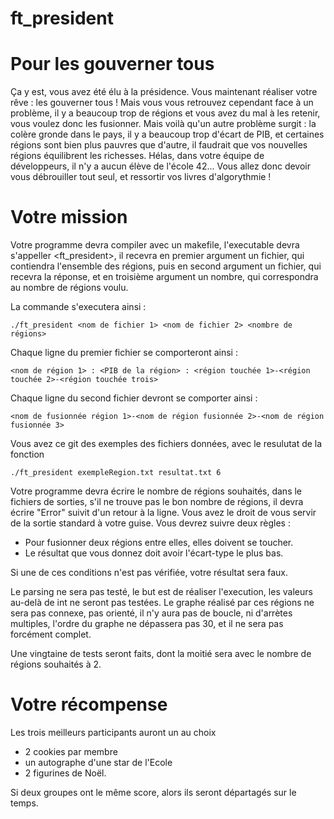 # ft_president

# Pour les gouverner tous

Ça y est, vous avez été élu à la présidence. Vous maintenant réaliser votre rêve : les gouverner tous !
Mais vous vous retrouvez cependant face à un problème, il y a beaucoup trop de régions et vous avez du mal à les retenir, vous voulez donc les fusionner. Mais voilà qu'un autre problème surgit : la colère gronde dans le pays, il y a beaucoup trop d'écart de PIB, et certaines régions sont bien plus pauvres que d'autre, il faudrait que vos nouvelles régions équilibrent les richesses. Hélas, dans votre équipe de développeurs, il n'y a aucun élève de l'école 42... Vous allez donc devoir vous débrouiller tout seul, et ressortir vos livres d'algorythmie !

# Votre mission

Votre programme devra compiler avec un makefile, l'executable devra s'appeller <ft_president>, il recevra en premier argument un fichier, qui contiendra l'ensemble des régions, puis en second argument un fichier, qui recevra la réponse, et en troisième argument un nombre, qui correspondra au nombre de régions voulu. 
  
  La commande s'executera ainsi : 
	
```./ft_president <nom de fichier 1> <nom de fichier 2> <nombre de régions>```

  Chaque ligne du premier fichier se comporteront ainsi :
	
```<nom de région 1> : <PIB de la région> : <région touchée 1>-<région touchée 2>-<région touchée trois>```

  Chaque ligne du second fichier devront se comporter ainsi :
	
```<nom de fusionnée région 1>-<nom de région fusionnée 2>-<nom de région fusionnée 3>```

Vous avez ce git des exemples des fichiers données, avec le resulutat de la fonction 

```./ft_president exempleRegion.txt resultat.txt 6```

Votre programme devra écrire le nombre de régions souhaités, dans le fichiers de sorties, s'il ne trouve pas le bon nombre de régions, il devra écrire "Error" suivit d'un retour à la ligne. Vous avez le droit de vous servir de la sortie standard à votre guise. Vous devrez suivre deux règles :
  * Pour fusionner deux régions entre elles, elles doivent se toucher.
  * Le résultat que vous donnez doit avoir l'écart-type le plus bas.

Si une de ces conditions n'est pas vérifiée, votre résultat sera faux.


  Le parsing ne sera pas testé, le but est de réaliser l'execution, les valeurs au-delà de int ne seront pas testées.
  Le graphe réalisé par ces régions ne sera pas connexe, pas orienté, il n'y aura pas de boucle, ni d'arrètes multiples, l'ordre du graphe ne dépassera pas 30, et il ne sera pas forcément complet.

  Une vingtaine de tests seront faits, dont la moitié sera avec le nombre de régions souhaités à 2.
  
  # Votre récompense
  
  Les trois meilleurs participants auront un au choix
  * 2 cookies par membre
  * un autographe d'une star de l'Ecole
  * 2 figurines de Noël.
  
  Si deux groupes ont le même score, alors ils seront départagés sur le temps.
